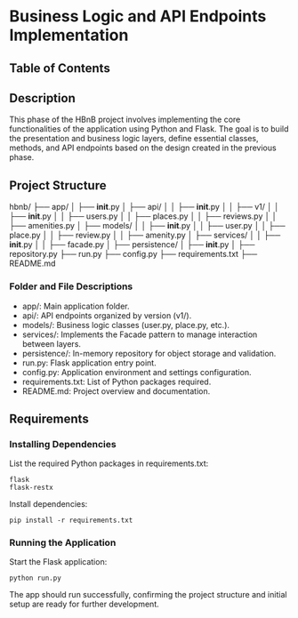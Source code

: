 # Business Logic and API Endpoints Implementation

## Table of Contents

## Description

This phase of the HBnB project involves implementing the core functionalities of the application using Python and Flask. The goal is to build the presentation and business logic layers, define essential classes, methods, and API endpoints based on the design created in the previous phase.

## Project Structure

hbnb/
├── app/
│   ├── __init__.py
│   ├── api/
│   │   ├── __init__.py
│   │   ├── v1/
│   │       ├── __init__.py
│   │       ├── users.py
│   │       ├── places.py
│   │       ├── reviews.py
│   │       ├── amenities.py
│   ├── models/
│   │   ├── __init__.py
│   │   ├── user.py
│   │   ├── place.py
│   │   ├── review.py
│   │   ├── amenity.py
│   ├── services/
│   │   ├── __init__.py
│   │   ├── facade.py
│   ├── persistence/
│       ├── __init__.py
│       ├── repository.py
├── run.py
├── config.py
├── requirements.txt
├── README.md

### Folder and File Descriptions

- app/: Main application folder.
- api/: API endpoints organized by version (v1/).
- models/: Business logic classes (user.py, place.py, etc.).
- services/: Implements the Facade pattern to manage interaction between layers.
- persistence/: In-memory repository for object storage and validation.
- run.py: Flask application entry point.
- config.py: Application environment and settings configuration.
- requirements.txt: List of Python packages required.
- README.md: Project overview and documentation.

## Requirements

### Installing Dependencies

List the required Python packages in requirements.txt:
```
flask
flask-restx
```
Install dependencies:
```
pip install -r requirements.txt
```

### Running the Application

Start the Flask application:
```
python run.py
```
The app should run successfully, confirming the project structure and initial setup are ready for further development.


